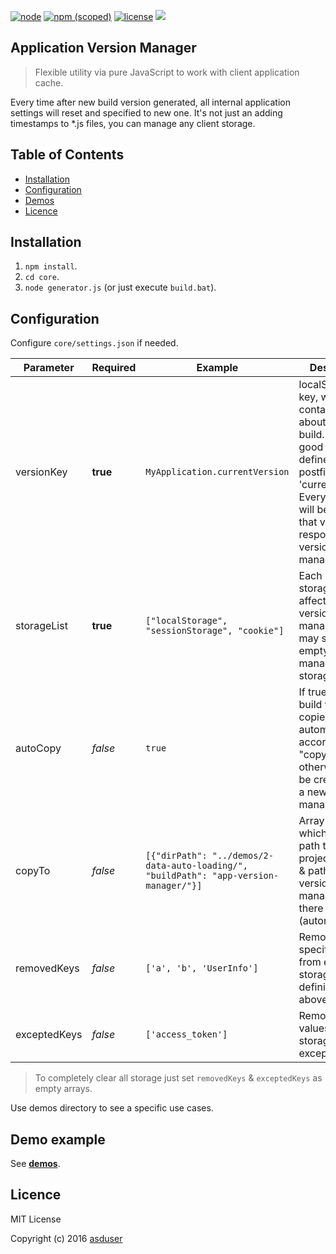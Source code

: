 [![node](https://img.shields.io/node/v/gh-badges.svg)]()
[![npm (scoped)](https://img.shields.io/npm/v/@cycle/core.svg)]()
[![license](https://img.shields.io/github/license/mashape/apistatus.svg)]()
[![](https://img.shields.io/badge/version-1.0-green.svg)]()

## Application Version Manager

> Flexible utility via pure JavaScript to work with client application cache. 

Every time after new build version generated, all internal application settings will reset and specified to new one.
It's not just an adding timestamps to *.js files, you can manage any client storage.

## Table of Contents

  * [Installation](#installation)
  * [Configuration](#configuration)
  * [Demos](#demo-example)
  * [Licence](#licence)

## Installation

1. `npm install`.
2. `cd core`.
3. `node generator.js` (or just execute `build.bat`).

## Configuration

Configure `core/settings.json` if needed.

| Parameter      | Required  | Example                                              | Description                                                                                                                      |
|----------------|-----------|--------------------------------------|----------------------------------------------------------------------------------------------------------------------------------|
| versionKey     |  **true** |    `MyApplication.currentVersion`    | localStorage key, which contains info about current build. It is a good way to define a special postfix 'currentVersion'. Every time you will be aware of that value is responsible for version-managing. |
| storageList    |  **true** |    `["localStorage", "sessionStorage", "cookie"]`    | Each specified storage will be affected by version-manager. You may set an empty array to manage all storage. |
| autoCopy    |  *false* |    `true`    | If true - a new build will be copied there automatically according to "copyTo" paths, otherwise - will be created just a new version-manager build. |
| copyTo    |  *false* |    `[{"dirPath": "../demos/2-data-auto-loading/", "buildPath": "app-version-manager/"}]`    | Array of objects, which contain path to detect project directory & path to load version-manager into there (automatically). |
| removedKeys    |  *false* |    `['a', 'b', 'UserInfo']`    | Remove specified values from each storageList (see definition above). |
| exceptedKeys    |  *false* |    `['access_token']`    | Remove all values from storageList except this one. |

> To completely clear all storage just set `removedKeys` & `exceptedKeys` as empty arrays.

Use demos directory to see a specific use cases.

## Demo example

See [**demos**](https://github.com/asduser/app-version-manager/tree/master/demos/). 

## Licence

MIT License

Copyright (c) 2016 [asduser](https://github.com/asduser)
